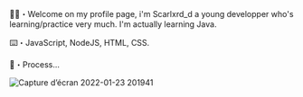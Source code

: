 🖖🏽・Welcome on my profile page, i'm Scarlxrd_d a young developper who's learning/practice very much. I'm actually learning Java.

⌨️・JavaScript, NodeJS, HTML, CSS.

🔗・Process...


![Capture d’écran 2022-01-23 201941](https://user-images.githubusercontent.com/71601884/161349978-6d8d7837-6026-4386-ac38-2f1a5edd4f7d.png)
